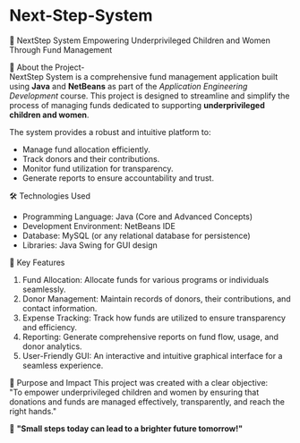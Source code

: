 # Next-Step-System
🎯 NextStep System
Empowering Underprivileged Children and Women Through Fund Management

🚀 About the Project-  
NextStep System is a comprehensive fund management application built using **Java** and **NetBeans** as part of the *Application Engineering Development* course. This project is designed to streamline and simplify the process of managing funds dedicated to supporting **underprivileged children and women**.  

The system provides a robust and intuitive platform to:  
- Manage fund allocation efficiently.  
- Track donors and their contributions.  
- Monitor fund utilization for transparency.  
- Generate reports to ensure accountability and trust.  

🛠️ Technologies Used 
- Programming Language: Java (Core and Advanced Concepts)  
- Development Environment: NetBeans IDE  
- Database: MySQL (or any relational database for persistence)  
- Libraries: Java Swing for GUI design  

🌟 Key Features 
1. Fund Allocation: Allocate funds for various programs or individuals seamlessly.  
2. Donor Management: Maintain records of donors, their contributions, and contact information.  
3. Expense Tracking: Track how funds are utilized to ensure transparency and efficiency.  
4. Reporting: Generate comprehensive reports on fund flow, usage, and donor analytics.  
5. User-Friendly GUI: An interactive and intuitive graphical interface for a seamless experience.  

🎯 Purpose and Impact 
This project was created with a clear objective:  
 "To empower underprivileged children and women by ensuring that donations and funds are managed effectively, transparently, and reach the right hands." 
 
🎉 **"Small steps today can lead to a brighter future tomorrow!"**


